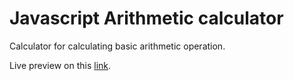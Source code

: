 # Javascript Arithmetic calculator

Calculator for calculating basic arithmetic operation.

Live preview on this <a href="https://igordjurdjicsite.online/projects/calculator/" target="_blank">link</a>.
